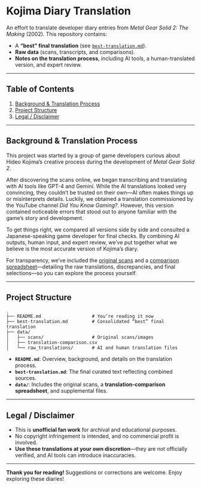 # Kojima Diary Translation

An effort to translate developer diary entries from *Metal Gear Solid 2: The Making* (2002). This repository contains:

- A **“best” final translation** (see [`best-translation.md`](best-translation.md)).
- **Raw data** (scans, transcripts, and comparisons).
- **Notes on the translation process**, including AI tools, a human-translated version, and expert review.


---

## Table of Contents

1. [Background & Translation Process](#background--translation-process)  
2. [Project Structure](#project-structure)  
3. [Legal / Disclaimer](#legal--disclaimer)

---

## Background & Translation Process

This project was started by a group of game developers curious about Hideo Kojima’s creative process during the development of *Metal Gear Solid 2*.

After discovering the scans online, we began transcribing and translating with AI tools like GPT-4 and Gemini. While the AI translations looked very convincing, they couldn’t be trusted on their own—AI often makes things up or misinterprets details. Luckily, we obtained a translation commissioned by the YouTube channel *Did You Know Gaming?*. However, this version contained noticeable errors that stood out to anyone familiar with the game’s story and development.

To get things right, we compared all versions side by side and consulted a Japanese-speaking game developer for final checks. By combining AI outputs, human input, and expert review, we’ve put together what we believe is the most accurate version of Kojima’s diary. 

For transparency, we’ve included the [original scans](./data/scans/) and a [comparison spreadsheet](./data/translation-comparison.csv)—detailing the raw translations, discrepancies, and final selections—so you can explore the process yourself.


---

## Project Structure

```
.
├── README.md                   # You’re reading it now
├── best-translation.md         # Consolidated “best” final translation
├── data/
│   ├── scans/                  # Original scans/images
│   ├── translation-comparison.csv
│   └── raw_translations/       # AI and human translation files
```

- **`README.md`**: Overview, background, and details on the translation process.  
- **`best-translation.md`**: The final curated text reflecting combined sources.  
- **`data/`**: Includes the original scans, a **translation-comparison spreadsheet**, and supplemental files.

---

## Legal / Disclaimer

- This is **unofficial fan work** for archival and educational purposes.  
- No copyright infringement is intended, and no commercial profit is involved.  
- **Use these translations at your own discretion**—they are not officially verified, and AI tools can introduce inaccuracies.

---

**Thank you for reading!** Suggestions or corrections are welcome. Enjoy exploring these diaries!
